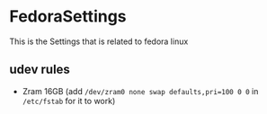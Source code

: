 # FedoraSettings
This is the Settings that is related to fedora linux

## udev rules
- Zram 16GB (add `/dev/zram0 none swap defaults,pri=100 0 0` in `/etc/fstab` for it to work)

